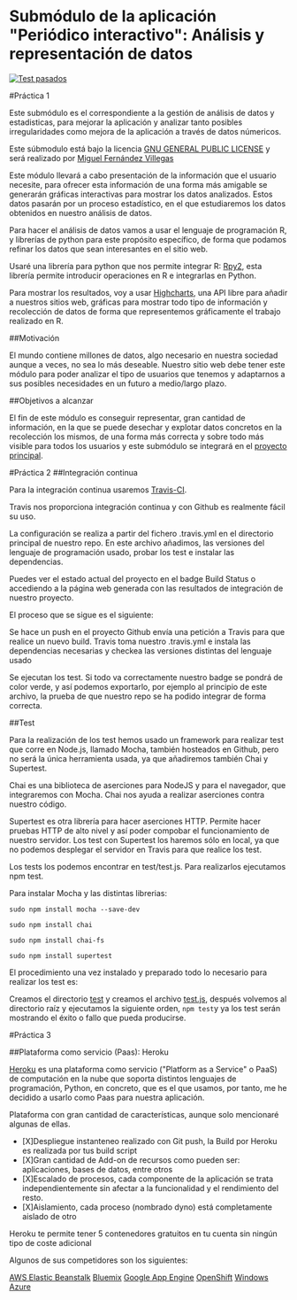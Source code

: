 # Submódulo de la aplicación "Periódico interactivo": Análisis y representación de datos

[![Test pasados](https://travis-ci.org/miguelfervi/ProjectCC.svg?branch=master)](https://travis-ci.org/miguelfervi/ProjectCC)

#Práctica 1

Este submódulo es el correspondiente a la gestión de análisis de datos y estadisticas, para mejorar la aplicación y analizar tanto posibles irregularidades como mejora de la aplicación a través de datos númericos.

Este súbmodulo está bajo la licencia [GNU GENERAL PUBLIC LICENSE](https://github.com/miguelfervi/ProjectCC/blob/master/LICENSE) y será realizado por [Miguel Fernández Villegas](https://github.com/miguelfervi)

Este módulo llevará a cabo presentación de la información que el usuario necesite, para ofrecer esta información de una forma más amigable se generarán gráficas interactivas para mostrar los datos analizados. Estos datos pasarán por un proceso estadístico, en el que estudiaremos los datos obtenidos en nuestro análisis de datos.

Para hacer el análisis de datos vamos a usar el lenguaje de programación R, y librerías de python para este propósito específico, de forma que podamos refinar los datos que sean interesantes en el sitio web.

Usaré una librería para python que nos permite integrar R: [Rpy2](http://rpy.sourceforge.net/), esta librería permite introducir operaciones en R e integrarlas en Python.

Para mostrar los resultados, voy a usar [Highcharts](http://www.highcharts.com/), una API libre para añadir a nuestros sitios web, gráficas para mostrar todo tipo de información y recolección de datos de forma que representemos gráficamente el trabajo realizado en R.


##Motivación

El mundo contiene millones de datos, algo necesario en nuestra sociedad aunque a veces, no sea lo más deseable. Nuestro sitio web debe tener este módulo para poder analizar el tipo de usuarios que tenemos y adaptarnos a sus posibles necesidades en un futuro a medio/largo plazo.

##Objetivos a alcanzar

El fin de este módulo es conseguir representar, gran cantidad de información, en la que se puede desechar y explotar datos concretos en la recolección los mismos, de una forma más correcta y sobre todo más visible para todos los usuarios y este submódulo se integrará en el [proyecto principal](https://github.com/ProyectCC/PeriodicoInteractivo).

#Práctica 2
##Integración continua

Para la integración continua usaremos [Travis-CI](https://travis-ci.org).

Travis nos proporciona integración continua y con Github es realmente fácil su uso.

La configuración se realiza a partir del fichero .travis.yml en el directorio principal de nuestro repo. En este archivo añadimos, las versiones del lenguaje de programación usado, probar los test e instalar las dependencias.

Puedes ver el estado actual del proyecto en el badge Build Status o accediendo a la página web generada con las resultados de integración de nuestro proyecto.

El proceso que se sigue es el siguiente:

Se hace un push en el proyecto
Github envía una petición a Travis para que realice un nuevo build.
Travis toma nuestro .travis.yml e instala las dependencias necesarias y checkea las versiones distintas del lenguaje usado

Se ejecutan los test. Si todo va correctamente nuestro badge se pondrá de color verde, y así podemos exportarlo, por ejemplo al principio de este archivo, la prueba de que nuestro repo se ha podido integrar de forma correcta.

##Test

Para la realización de los test hemos usado un framework para realizar test que corre en Node.js, llamado Mocha, también hosteados en Github, pero no será la única herramienta usada, ya que añadiremos también Chai y Supertest.

Chai es una biblioteca de aserciones para NodeJS y para el navegador, que integraremos con Mocha. Chai nos ayuda a realizar aserciones contra nuestro código. 

Supertest es otra librería para hacer aserciones HTTP. Permite hacer pruebas HTTP de alto nivel y así poder compobar el funcionamiento de nuestro servidor. Los test con Supertest los haremos sólo en local, ya que no podemos desplegar el servidor en Travis para que realice los test.

Los tests los podemos encontrar en test/test.js. Para realizarlos ejecutamos npm test.

Para instalar Mocha y las distintas librerias:

`sudo npm install mocha --save-dev`

`sudo npm install chai`

`sudo npm install chai-fs `

`sudo npm install supertest`


El procedimiento una vez instalado y preparado todo lo necesario para realizar los test es:

Creamos el directorio [test](https://github.com/miguelfervi/ProjectCC/tree/master/test)
y creamos el archivo [test.js](https://github.com/miguelfervi/ProjectCC/blob/master/test/test.js), después volvemos al directorio raíz y ejecutamos la siguiente orden, `npm test`y ya los test serán mostrando el éxito o fallo que pueda producirse.

#Práctica 3


##Plataforma como servicio (Paas): Heroku


[Heroku](https://www.heroku.com/platform) es una plataforma como servicio ("Platform as a Service" o PaaS) de computación en la nube que soporta distintos lenguajes de programación, Python, en concreto, que es el que usamos, por tanto, me he decidido a usarlo como Paas para nuestra aplicación.

Plataforma con gran cantidad de características, aunque solo mencionaré algunas de ellas.

* [X]Despliegue instanteneo realizado con Git push, la Build por Heroku es realizada por tus build script
* [X]Gran cantidad de Add-on de recursos como pueden ser: aplicaciones, bases de datos, entre otros
* [X]Escalado de procesos, cada componente de la aplicación se trata independientemente sin afectar a la funcionalidad y el rendimiento del resto.
* [X]Aislamiento, cada proceso (nombrado dyno) está completamente aislado de otro


Heroku te permite tener 5 contenedores gratuitos en tu cuenta sin ningún tipo de coste adicional

Algunos de sus competidores son los siguientes:

[AWS Elastic Beanstalk](https://aws.amazon.com/es/)
[Bluemix](https://console.ng.bluemix.net/)
[Google App Engine](https://cloud.google.com/appengine/docs)
[OpenShift](https://www.openshift.com/)
[Windows Azure](https://azure.microsoft.com/es-es/)


